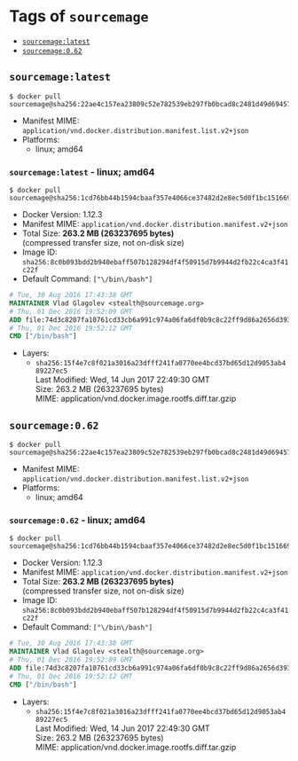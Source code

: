<!-- THIS FILE IS GENERATED VIA './update-remote.sh' -->

# Tags of `sourcemage`

-	[`sourcemage:latest`](#sourcemagelatest)
-	[`sourcemage:0.62`](#sourcemage062)

## `sourcemage:latest`

```console
$ docker pull sourcemage@sha256:22ae4c157ea23809c52e782539eb297fb0bcad8c2481d49d69457f34004b7f58
```

-	Manifest MIME: `application/vnd.docker.distribution.manifest.list.v2+json`
-	Platforms:
	-	linux; amd64

### `sourcemage:latest` - linux; amd64

```console
$ docker pull sourcemage@sha256:1cd76bb44b1594cbaaf357e4066ce37482d2e8ec5d0f1bc1516698d7cc5f7b20
```

-	Docker Version: 1.12.3
-	Manifest MIME: `application/vnd.docker.distribution.manifest.v2+json`
-	Total Size: **263.2 MB (263237695 bytes)**  
	(compressed transfer size, not on-disk size)
-	Image ID: `sha256:8c0b093bdd2b940ebaff507b128294df4f50915d7b9944d2fb22c4ca3f41c22f`
-	Default Command: `["\/bin\/bash"]`

```dockerfile
# Tue, 30 Aug 2016 17:43:38 GMT
MAINTAINER Vlad Glagolev <stealth@sourcemage.org>
# Thu, 01 Dec 2016 19:52:09 GMT
ADD file:74d3c8207fa10761cd33cb6a991c974a06fa6df0b9c8c22ff9d86a2656d393fc in / 
# Thu, 01 Dec 2016 19:52:12 GMT
CMD ["/bin/bash"]
```

-	Layers:
	-	`sha256:15f4e7c8f021a3016a23dfff241fa0770ee4bcd37bd65d12d9053ab489227ec5`  
		Last Modified: Wed, 14 Jun 2017 22:49:30 GMT  
		Size: 263.2 MB (263237695 bytes)  
		MIME: application/vnd.docker.image.rootfs.diff.tar.gzip

## `sourcemage:0.62`

```console
$ docker pull sourcemage@sha256:22ae4c157ea23809c52e782539eb297fb0bcad8c2481d49d69457f34004b7f58
```

-	Manifest MIME: `application/vnd.docker.distribution.manifest.list.v2+json`
-	Platforms:
	-	linux; amd64

### `sourcemage:0.62` - linux; amd64

```console
$ docker pull sourcemage@sha256:1cd76bb44b1594cbaaf357e4066ce37482d2e8ec5d0f1bc1516698d7cc5f7b20
```

-	Docker Version: 1.12.3
-	Manifest MIME: `application/vnd.docker.distribution.manifest.v2+json`
-	Total Size: **263.2 MB (263237695 bytes)**  
	(compressed transfer size, not on-disk size)
-	Image ID: `sha256:8c0b093bdd2b940ebaff507b128294df4f50915d7b9944d2fb22c4ca3f41c22f`
-	Default Command: `["\/bin\/bash"]`

```dockerfile
# Tue, 30 Aug 2016 17:43:38 GMT
MAINTAINER Vlad Glagolev <stealth@sourcemage.org>
# Thu, 01 Dec 2016 19:52:09 GMT
ADD file:74d3c8207fa10761cd33cb6a991c974a06fa6df0b9c8c22ff9d86a2656d393fc in / 
# Thu, 01 Dec 2016 19:52:12 GMT
CMD ["/bin/bash"]
```

-	Layers:
	-	`sha256:15f4e7c8f021a3016a23dfff241fa0770ee4bcd37bd65d12d9053ab489227ec5`  
		Last Modified: Wed, 14 Jun 2017 22:49:30 GMT  
		Size: 263.2 MB (263237695 bytes)  
		MIME: application/vnd.docker.image.rootfs.diff.tar.gzip

